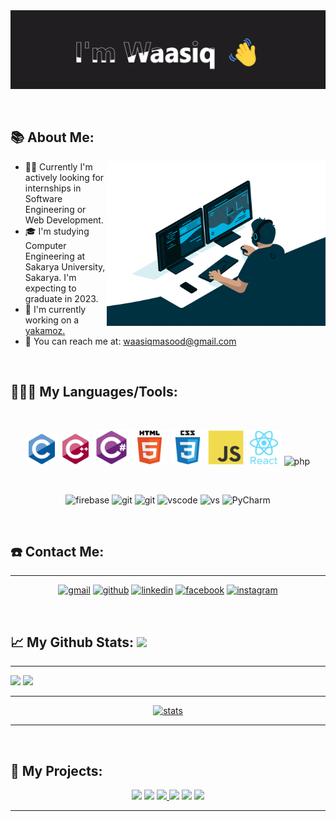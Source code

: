 <img src="./Misc/waasiq-2.gif" />

<p>&nbsp;</p>

## 📚 About Me:
<a href="https://github.com/waasiq/"><img align="right" width="350" height="263" src="./Misc/aboutme.gif"></a>
  - 👨‍💻 Currently I'm actively looking for internships in Software Engineering or Web Development.
  - 🎓 I'm studying Computer Engineering at Sakarya University, Sakarya. I'm expecting to graduate in 2023.
  - 🎯 I'm currently working on a <a href="https://github.com/waasiq/yakamoz">yakamoz.</a>
  - 📧 You can reach me at: waasiqmasood@gmail.com

<p>&nbsp;</p>

## 👨🏻‍💻 My Languages/Tools:
<div>
<p>&nbsp;</p>
<p align="center">
<img src="https://raw.githubusercontent.com/devicons/devicon/master/icons/c/c-original.svg" alt="c" width="50" height="50"/> 
<img src="https://raw.githubusercontent.com/devicons/devicon/master/icons/cplusplus/cplusplus-original.svg" alt="cplusplus" width="50" height="50"/> 
<img src="https://raw.githubusercontent.com/devicons/devicon/master/icons/csharp/csharp-original.svg" alt="csharp" width="57" height="55"/> 
<img src="https://raw.githubusercontent.com/devicons/devicon/master/icons/html5/html5-original-wordmark.svg" alt="html5" width="57" height="55"/> 
<img src="https://raw.githubusercontent.com/devicons/devicon/master/icons/css3/css3-original-wordmark.svg" alt="css3" width="57" height="55"/> 
<img src="https://raw.githubusercontent.com/devicons/devicon/master/icons/javascript/javascript-original.svg" alt="javascript" width="57" height="55"/> 
<img src="https://raw.githubusercontent.com/devicons/devicon/master/icons/react/react-original-wordmark.svg" alt="javascript" width="57" height="55"/> 
<img src="https://raw.githubusercontent.com/jmnote/z-icons/master/svg/python.svg" alt="php" width="57" height="55"/> 


<p>&nbsp;</p>
<p align="center">
<img width="48" height="48" alt='firebase' src="https://cdn.jsdelivr.net/gh/devicons/devicon/icons/firebase/firebase-plain-wordmark.svg" />
<img width="48" height="48" alt='git' src="https://cdn.jsdelivr.net/gh/devicons/devicon/icons/git/git-original-wordmark.svg" />
<img width="48" height="48" alt='git' src="https://cdn.jsdelivr.net/gh/devicons/devicon/icons/postgresql/postgresql-plain-wordmark.svg" />
<img src="https://images-wixmp-ed30a86b8c4ca887773594c2.wixmp.com/f/217d5ea0-623d-40b1-9b31-027b904a5f15/ddjrgww-846ce429-3b0d-4ad8-bf6d-ac52dfe48201.png?token=eyJ0eXAiOiJKV1QiLCJhbGciOiJIUzI1NiJ9.eyJzdWIiOiJ1cm46YXBwOiIsImlzcyI6InVybjphcHA6Iiwib2JqIjpbW3sicGF0aCI6IlwvZlwvMjE3ZDVlYTAtNjIzZC00MGIxLTliMzEtMDI3YjkwNGE1ZjE1XC9kZGpyZ3d3LTg0NmNlNDI5LTNiMGQtNGFkOC1iZjZkLWFjNTJkZmU0ODIwMS5wbmcifV1dLCJhdWQiOlsidXJuOnNlcnZpY2U6ZmlsZS5kb3dubG9hZCJdfQ.ZkEnCXJtjhT0v0UEQF7_k0VfiSaIoZa-YlerQJG-CXw" alt="vscode" width="48" height="48"/> 
<img src="https://images-wixmp-ed30a86b8c4ca887773594c2.wixmp.com/f/217d5ea0-623d-40b1-9b31-027b904a5f15/ddjvwxd-b25523cb-c1c0-4716-8e55-3efdc015abef.png?token=eyJ0eXAiOiJKV1QiLCJhbGciOiJIUzI1NiJ9.eyJzdWIiOiJ1cm46YXBwOiIsImlzcyI6InVybjphcHA6Iiwib2JqIjpbW3sicGF0aCI6IlwvZlwvMjE3ZDVlYTAtNjIzZC00MGIxLTliMzEtMDI3YjkwNGE1ZjE1XC9kZGp2d3hkLWIyNTUyM2NiLWMxYzAtNDcxNi04ZTU1LTNlZmRjMDE1YWJlZi5wbmcifV1dLCJhdWQiOlsidXJuOnNlcnZpY2U6ZmlsZS5kb3dubG9hZCJdfQ.78tZSYZMHR4zWvx9nAu-JvXy-nPKCwMmxdBePKEvB08" alt="vs" width="48" height="48"/> 
<img src="https://images-wixmp-ed30a86b8c4ca887773594c2.wixmp.com/f/217d5ea0-623d-40b1-9b31-027b904a5f15/dccudp7-3a29ffd5-4e85-4123-88cc-4e948bedd7c1.png/v1/fill/w_512,h_512,strp/honeycomb_icon_pycharm_by_mauriliosm_dccudp7-fullview.png?token=eyJ0eXAiOiJKV1QiLCJhbGciOiJIUzI1NiJ9.eyJzdWIiOiJ1cm46YXBwOiIsImlzcyI6InVybjphcHA6Iiwib2JqIjpbW3siaGVpZ2h0IjoiPD01MTIiLCJwYXRoIjoiXC9mXC8yMTdkNWVhMC02MjNkLTQwYjEtOWIzMS0wMjdiOTA0YTVmMTVcL2RjY3VkcDctM2EyOWZmZDUtNGU4NS00MTIzLTg4Y2MtNGU5NDhiZWRkN2MxLnBuZyIsIndpZHRoIjoiPD01MTIifV1dLCJhdWQiOlsidXJuOnNlcnZpY2U6aW1hZ2Uub3BlcmF0aW9ucyJdfQ.H8trsVIaTWNWAe_KnDtr1GN7tt8V8S3ANzAGW1MG2Bs" alt="PyCharm" width="48" height="48"/> 
</div>
</p>
<p>&nbsp;</p>

## ☎️ Contact Me:
  ---

<p align="center">
<a href = "mailto:waasiqmasood@gmail.com"><img src='https://img.icons8.com/color/48/000000/gmail.png' alt='gmail' height='40'></a>
<a href = https://github.com/waasiq><img src='https://img.icons8.com/color/2x/github--v1.png' alt='github' height='40'></a>
<a href = https://www.linkedin.com/in/iwaasiq/><img src='https://img.icons8.com/color/2x/linkedin.png' alt='linkedin' height='40'></a>
<a href = https://www.facebook.com/waasiq.masood/><img src='https://img.icons8.com/color/2x/facebook-new.png' alt='facebook' height='40'></a>
<a href = https://www.instagram.com/iwaasiq/><img src='https://cdn.icon-icons.com/icons2/1826/PNG/512/4202090instagramlogosocialsocialmedia-115598_115703.png' alt='instagram' height='40'></a>

<p>&nbsp;</p>


## 📈 My Github Stats:     <a href="https://github.com/waasiq"> <img src="https://komarev.com/ghpvc/?username=waasiq&label=Profile+Views&color=2e8b57&style=flat" /></a>

  ---
<a href="https://github.com/waasiq">
  <img height="160px" src="https://github-readme-stats.vercel.app/api?username=waasiq&theme=tokyonight&count_private=true&include_all_commits=true&show_icons=true&hide_border=true&border_radius=15&line_height=24" /></a>
<a href="https://github.com/waasiq/">
  <img height="160px" src="https://github-readme-stats.vercel.app/api/top-langs/?username=waasiq&theme=tokyonight&langs_count=6&layout=compact&hide_border=true&border_radius=15&line_height=24&card_width=380&" /></a>
  
  ---
  
<p align="center">
<a href="https://github.com/waasiq/">
  <img src="http://github-readme-streak-stats.herokuapp.com?user=waasiq&theme=tokyonight&date_format=M%20j%5B%2C%20Y%5D" alt='stats' />
</a>

  ---
  

  
<p>&nbsp;</p>

## 🚀 My Projects:
<p align="center">
  <a href="https://github.com/waasiq/facebook-clone-react">
  <img src="https://github-readme-stats.vercel.app/api/pin/?username=waasiq&repo=facebook-clone-react&theme=tokyonight&hide_border=true&border_radius=15&&line_height=24" /></a>

  <a href="https://github.com/waasiq/icare">
  <img src="https://github-readme-stats.vercel.app/api/pin/?username=waasiq&repo=icare&theme=tokyonight&hide_border=true&border_radius=15&&line_height=24" /></a>

  <a href="https://github.com/waasiq/KeyFinder">
  <img src="https://github-readme-stats.vercel.app/api/pin/?username=waasiq&repo=KeyFinder&theme=tokyonight&hide_border=true&border_radius=15&&line_height=24" />
  </a>

  <a href="https://github.com/waasiq/water-quality-anomaly-detection">
  <img src="https://github-readme-stats.vercel.app/api/pin/?username=waasiq&repo=water-quality-anomaly-detection&theme=tokyonight&hide_border=true&border_radius=15&&line_height=24" /></a>

  <a href="https://github.com/waasiq/leetcode">
  <img src="https://github-readme-stats.vercel.app/api/pin/?username=waasiq&repo=leetcode&theme=tokyonight&hide_border=true&border_radius=15&&line_height=24" /></a>

  <a href="https://github.com/waasiq/web-technology-project">
  <img src="https://github-readme-stats.vercel.app/api/pin/?username=waasiq&theme=tokyonight&repo=web-technology-project&hide_border=true&border_radius=15&&line_height=24" /></a>
  

  


  ---
